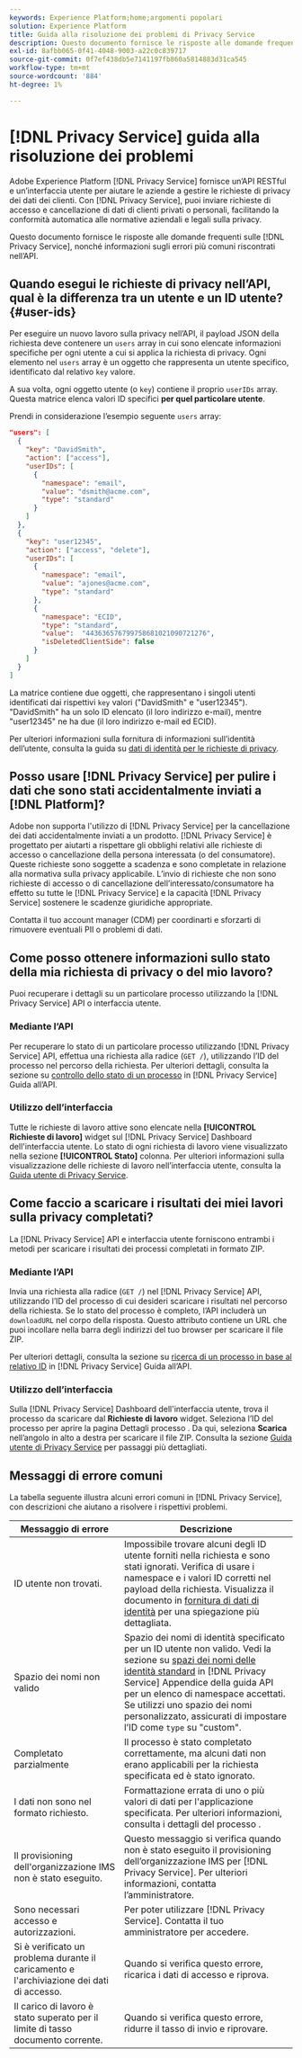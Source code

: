 ```yaml
---
keywords: Experience Platform;home;argomenti popolari
solution: Experience Platform
title: Guida alla risoluzione dei problemi di Privacy Service
description: Questo documento fornisce le risposte alle domande frequenti su Privacy Service e informazioni sugli errori più comuni nell’API.
exl-id: 8afbb065-0f41-4048-9003-a22c0c839717
source-git-commit: 0f7ef438db5e7141197fb860a5814883d31ca545
workflow-type: tm+mt
source-wordcount: '884'
ht-degree: 1%

---
```


# [!DNL Privacy Service] guida alla risoluzione dei problemi

Adobe Experience Platform [!DNL Privacy Service] fornisce un’API RESTful e un’interfaccia utente per aiutare le aziende a gestire le richieste di privacy dei dati dei clienti. Con [!DNL Privacy Service], puoi inviare richieste di accesso e cancellazione di dati di clienti privati o personali, facilitando la conformità automatica alle normative aziendali e legali sulla privacy.

Questo documento fornisce le risposte alle domande frequenti sulle [!DNL Privacy Service], nonché informazioni sugli errori più comuni riscontrati nell’API.

## Quando esegui le richieste di privacy nell’API, qual è la differenza tra un utente e un ID utente? {#user-ids}

Per eseguire un nuovo lavoro sulla privacy nell’API, il payload JSON della richiesta deve contenere un `users` array in cui sono elencate informazioni specifiche per ogni utente a cui si applica la richiesta di privacy. Ogni elemento nel `users` array è un oggetto che rappresenta un utente specifico, identificato dal relativo `key` valore.

A sua volta, ogni oggetto utente (o `key`) contiene il proprio `userIDs` array. Questa matrice elenca valori ID specifici **per quel particolare utente**.

Prendi in considerazione l’esempio seguente `users` array:

```json
"users": [
  {
    "key": "DavidSmith",
    "action": ["access"],
    "userIDs": [
      {
        "namespace": "email",
        "value": "dsmith@acme.com",
        "type": "standard"
      }
    ]
  },
  {
    "key": "user12345",
    "action": ["access", "delete"],
    "userIDs": [
      {
        "namespace": "email",
        "value": "ajones@acme.com",
        "type": "standard"
      },
      {
        "namespace": "ECID",
        "type": "standard",
        "value":  "443636576799758681021090721276",
        "isDeletedClientSide": false
      }
    ]
  }
]
```

La matrice contiene due oggetti, che rappresentano i singoli utenti identificati dai rispettivi `key` valori (&quot;DavidSmith&quot; e &quot;user12345&quot;). &quot;DavidSmith&quot; ha un solo ID elencato (il loro indirizzo e-mail), mentre &quot;user12345&quot; ne ha due (il loro indirizzo e-mail ed ECID).

Per ulteriori informazioni sulla fornitura di informazioni sull’identità dell’utente, consulta la guida su [dati di identità per le richieste di privacy](identity-data.md).


## Posso usare [!DNL Privacy Service] per pulire i dati che sono stati accidentalmente inviati a [!DNL Platform]?

Adobe non supporta l&#39;utilizzo di [!DNL Privacy Service] per la cancellazione dei dati accidentalmente inviati a un prodotto. [!DNL Privacy Service] è progettato per aiutarti a rispettare gli obblighi relativi alle richieste di accesso o cancellazione della persona interessata (o del consumatore). Queste richieste sono soggette a scadenza e sono completate in relazione alla normativa sulla privacy applicabile. L’invio di richieste che non sono richieste di accesso o di cancellazione dell’interessato/consumatore ha effetto su tutte le [!DNL Privacy Service] e la capacità [!DNL Privacy Service] sostenere le scadenze giuridiche appropriate.

Contatta il tuo account manager (CDM) per coordinarti e sforzarti di rimuovere eventuali PII o problemi di dati.

## Come posso ottenere informazioni sullo stato della mia richiesta di privacy o del mio lavoro?

Puoi recuperare i dettagli su un particolare processo utilizzando la [!DNL Privacy Service] API o interfaccia utente.

### Mediante l’API

Per recuperare lo stato di un particolare processo utilizzando [!DNL Privacy Service] API, effettua una richiesta alla radice (`GET /`), utilizzando l’ID del processo nel percorso della richiesta. Per ulteriori dettagli, consulta la sezione su [controllo dello stato di un processo](api/privacy-jobs.md#check-the-status-of-a-job) in [!DNL Privacy Service] Guida all’API.

### Utilizzo dell’interfaccia

Tutte le richieste di lavoro attive sono elencate nella **[!UICONTROL Richieste di lavoro]** widget sul [!DNL Privacy Service] Dashboard dell&#39;interfaccia utente. Lo stato di ogni richiesta di lavoro viene visualizzato nella sezione **[!UICONTROL Stato]** colonna. Per ulteriori informazioni sulla visualizzazione delle richieste di lavoro nell’interfaccia utente, consulta la [Guida utente di Privacy Service](ui/user-guide.md).

## Come faccio a scaricare i risultati dei miei lavori sulla privacy completati?

La [!DNL Privacy Service] API e interfaccia utente forniscono entrambi i metodi per scaricare i risultati dei processi completati in formato ZIP.

### Mediante l’API

Invia una richiesta alla radice (`GET /`) nel [!DNL Privacy Service] API, utilizzando l’ID del processo di cui desideri scaricare i risultati nel percorso della richiesta. Se lo stato del processo è completo, l’API includerà un `downloadURL` nel corpo della risposta. Questo attributo contiene un URL che puoi incollare nella barra degli indirizzi del tuo browser per scaricare il file ZIP.

Per ulteriori dettagli, consulta la sezione su [ricerca di un processo in base al relativo ID](api/privacy-jobs.md#check-the-status-of-a-job) in [!DNL Privacy Service] Guida all’API.

### Utilizzo dell’interfaccia

Sulla [!DNL Privacy Service] Dashboard dell&#39;interfaccia utente, trova il processo da scaricare dal **Richieste di lavoro** widget. Seleziona l’ID del processo per aprire la pagina Dettagli processo . Da qui, seleziona **Scarica** nell’angolo in alto a destra per scaricare il file ZIP. Consulta la sezione [Guida utente di Privacy Service](ui/user-guide.md) per passaggi più dettagliati.

## Messaggi di errore comuni

La tabella seguente illustra alcuni errori comuni in [!DNL Privacy Service], con descrizioni che aiutano a risolvere i rispettivi problemi.

| Messaggio di errore | Descrizione |
| --- | --- |
| ID utente non trovati. | Impossibile trovare alcuni degli ID utente forniti nella richiesta e sono stati ignorati. Verifica di usare i namespace e i valori ID corretti nel payload della richiesta. Visualizza il documento in [fornitura di dati di identità](./identity-data.md) per una spiegazione più dettagliata. |
| Spazio dei nomi non valido | Spazio dei nomi di identità specificato per un ID utente non valido. Vedi la sezione su [spazi dei nomi delle identità standard](./api/appendix.md#standard-namespaces) in [!DNL Privacy Service] Appendice della guida API per un elenco di namespace accettati. Se utilizzi uno spazio dei nomi personalizzato, assicurati di impostare l’ID come `type` su &quot;custom&quot;. |
| Completato parzialmente | Il processo è stato completato correttamente, ma alcuni dati non erano applicabili per la richiesta specificata ed è stato ignorato. |
| I dati non sono nel formato richiesto. | Formattazione errata di uno o più valori di dati per l&#39;applicazione specificata. Per ulteriori informazioni, consulta i dettagli del processo . |
| Il provisioning dell&#39;organizzazione IMS non è stato eseguito. | Questo messaggio si verifica quando non è stato eseguito il provisioning dell’organizzazione IMS per [!DNL Privacy Service]. Per ulteriori informazioni, contatta l’amministratore. |
| Sono necessari accesso e autorizzazioni. | Per poter utilizzare [!DNL Privacy Service]. Contatta il tuo amministratore per accedere. |
| Si è verificato un problema durante il caricamento e l&#39;archiviazione dei dati di accesso. | Quando si verifica questo errore, ricarica i dati di accesso e riprova. |
| Il carico di lavoro è stato superato per il limite di tasso documento corrente. | Quando si verifica questo errore, ridurre il tasso di invio e riprovare. |
